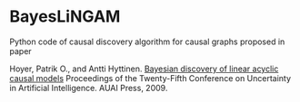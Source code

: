 # BayesLiNGAM

Python code of causal discovery algorithm for causal graphs proposed in paper

Hoyer, Patrik O., and Antti Hyttinen. 
[Bayesian discovery of linear acyclic causal models](https://arxiv.org/abs/1205.2641)
Proceedings of the Twenty-Fifth Conference on Uncertainty in Artificial Intelligence. AUAI Press, 2009.

